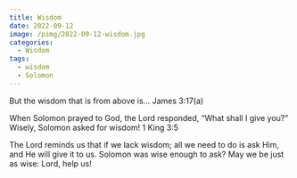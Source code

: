 ```yaml
---
title: Wisdom
date: 2022-09-12
image: /pimg/2022-09-12-wisdom.jpg
categories:
  - Wisdom
tags:
  - wisdom
  - Solomon
---
```


But the wisdom that is from above is…  James 3:17(a)

When Solomon prayed to God, the Lord responded, “What shall I give you?” Wisely, Solomon asked for wisdom!  1 King 3:5

The Lord reminds us that if we lack wisdom; all we need to do is ask Him, and He will give it to us. Solomon was wise enough to ask? May we be just as wise: Lord, help us!



